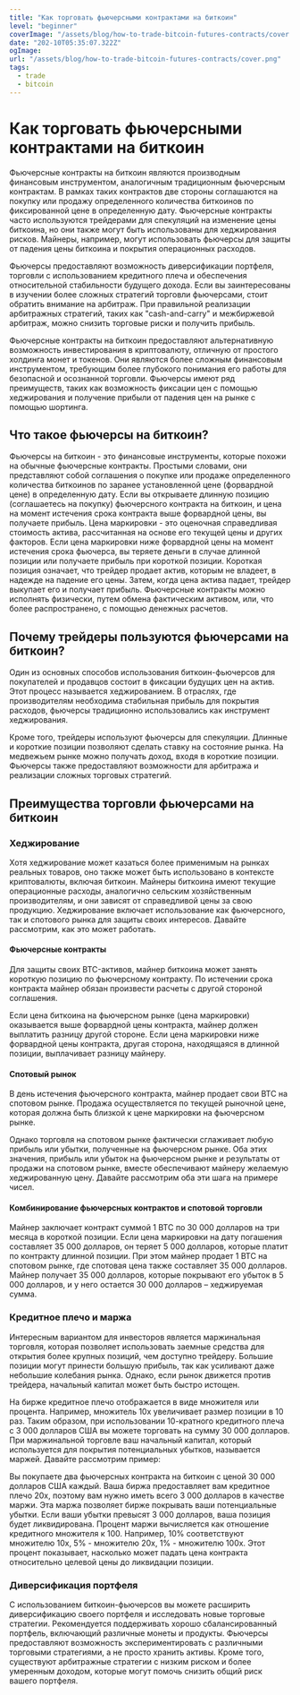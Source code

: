 ```yaml
---
title: "Как торговать фьючерсными контрактами на биткоин"
level: "beginner"
coverImage: "/assets/blog/how-to-trade-bitcoin-futures-contracts/cover.png"
date: "202-10T05:35:07.322Z"
ogImage:
url: "/assets/blog/how-to-trade-bitcoin-futures-contracts/cover.png"
tags:
  - trade
  - bitcoin
---
```


# Как торговать фьючерсными контрактами на биткоин

Фьючерсные контракты на биткоин являются производным финансовым инструментом, аналогичным традиционным фьючерсным контрактам. В рамках таких контрактов две стороны соглашаются на покупку или продажу определенного количества биткоинов по фиксированной цене в определенную дату. Фьючерсные контракты часто используются трейдерами для спекуляций на изменение цены биткоина, но они также могут быть использованы для хеджирования рисков. Майнеры, например, могут использовать фьючерсы для защиты от падения цены биткоина и покрытия операционных расходов.

Фьючерсы предоставляют возможность диверсификации портфеля, торговли с использованием кредитного плеча и обеспечения относительной стабильности будущего дохода. Если вы заинтересованы в изучении более сложных стратегий торговли фьючерсами, стоит обратить внимание на арбитраж. При правильной реализации арбитражных стратегий, таких как "сash-and-carry" и межбиржевой арбитраж, можно снизить торговые риски и получить прибыль.
  
Фьючерсные контракты на биткоин предоставляют альтернативную возможность инвестирования в криптовалюту, отличную от простого холдинга монет и токенов. Они являются более сложным финансовым инструментом, требующим более глубокого понимания его работы для безопасной и осознанной торговли. Фьючерсы имеют ряд преимуществ, таких как возможность фиксации цен с помощью хеджирования и получение прибыли от падения цен на рынке с помощью шортинга.

## Что такое фьючерсы на биткоин?
Фьючерсы на биткоин - это финансовые инструменты, которые похожи на обычные фьючерсные контракты. Простыми словами, они представляют собой соглашения о покупке или продаже определенного количества биткоинов по заранее установленной цене (форвардной цене) в определенную дату. Если вы открываете длинную позицию (соглашаетесь на покупку) фьючерсного контракта на биткоин, и цена на момент истечения срока контракта выше форвардной цены, вы получаете прибыль. Цена маркировки - это оценочная справедливая стоимость актива, рассчитанная на основе его текущей цены и других факторов. Если цена маркировки ниже форвардной цены на момент истечения срока фьючерса, вы теряете деньги в случае длинной позиции или получаете прибыль при короткой позиции. Короткая позиция означает, что трейдер продает актив, которым не владеет, в надежде на падение его цены. Затем, когда цена актива падает, трейдер выкупает его и получает прибыль. Фьючерсные контракты можно исполнять физически, путем обмена фактическим активом, или, что более распространено, с помощью денежных расчетов.

## Почему трейдеры пользуются фьючерсами на биткоин?
Один из основных способов использования биткоин-фьючерсов для покупателей и продавцов состоит в фиксации будущих цен на актив. Этот процесс называется хеджированием. В отраслях, где производителям необходима стабильная прибыль для покрытия расходов, фьючерсы традиционно использовались как инструмент хеджирования.

Кроме того, трейдеры используют фьючерсы для спекуляции. Длинные и короткие позиции позволяют сделать ставку на состояние рынка. На медвежьем рынке можно получать доход, входя в короткие позиции. Фьючерсы также предоставляют возможности для арбитража и реализации сложных торговых стратегий.

## Преимущества торговли фьючерсами на биткоин
### Хеджирование
Хотя хеджирование может казаться более применимым на рынках реальных товаров, оно также может быть использовано в контексте криптовалюты, включая биткоин. Майнеры биткоина имеют текущие операционные расходы, аналогично сельским хозяйственным производителям, и они зависят от справедливой цены за свою продукцию. Хеджирование включает использование как фьючерсного, так и спотового рынка для защиты своих интересов. Давайте рассмотрим, как это может работать.
#### Фьючерсные контракты
Для защиты своих BTC-активов, майнер биткоина может занять короткую позицию по фьючерсному контракту. По истечении срока контракта майнер обязан произвести расчеты с другой стороной соглашения.

Если цена биткоина на фьючерсном рынке (цена маркировки) оказывается выше форвардной цены контракта, майнер должен выплатить разницу другой стороне. Если цена маркировки ниже форвардной цены контракта, другая сторона, находящаяся в длинной позиции, выплачивает разницу майнеру.
#### Спотовый рынок
В день истечения фьючерсного контракта, майнер продает свои BTC на спотовом рынке. Продажа осуществляется по текущей рыночной цене, которая должна быть близкой к цене маркировки на фьючерсном рынке.

Однако торговля на спотовом рынке фактически сглаживает любую прибыль или убытки, полученные на фьючерсном рынке. Оба этих значения, прибыль или убыток на фьючерсном рынке и результаты от продажи на спотовом рынке, вместе обеспечивают майнеру желаемую хеджированную цену. Давайте рассмотрим оба эти шага на примере чисел.
#### Комбинирование фьючерсных контрактов и спотовой торговли
Майнер заключает контракт суммой 1 BTC по 30 000 долларов на три месяца в короткой позиции. Если цена маркировки на дату погашения составляет 35 000 долларов, он теряет 5 000 долларов, которые платит по контракту длинной позиции. При этом майнер продает 1 BTC на спотовом рынке, где спотовая цена также составляет 35 000 долларов. Майнер получает 35 000 долларов, которые покрывают его убыток в 5 000 долларов, и у него остается 30 000 долларов – хеджируемая сумма.
### Кредитное плечо и маржа
Интересным вариантом для инвесторов является маржинальная торговля, которая позволяет использовать заемные средства для открытия более крупных позиций, чем доступно трейдеру. Большие позиции могут принести большую прибыль, так как усиливают даже небольшие колебания рынка. Однако, если рынок движется против трейдера, начальный капитал может быть быстро истощен.

На бирже кредитное плечо отображается в виде множителя или процента. Например, множитель 10х увеличивает размер позиции в 10 раз. Таким образом, при использовании 10-кратного кредитного плеча с 3 000 долларов США вы можете торговать на сумму 30 000 долларов. При маржинальной торговле ваш начальный капитал, который используется для покрытия потенциальных убытков, называется маржей. Давайте рассмотрим пример:

Вы покупаете два фьючерсных контракта на биткоин с ценой 30 000 долларов США каждый. Ваша биржа предоставляет вам кредитное плечо 20х, поэтому вам нужно иметь всего 3 000 долларов в качестве маржи. Эта маржа позволяет бирже покрывать ваши потенциальные убытки. Если ваши убытки превысят 3 000 долларов, ваша позиция будет ликвидирована. Процент маржи вычисляется как отношение кредитного множителя к 100. Например, 10% соответствуют множителю 10х, 5% - множителю 20х, 1% - множителю 100х. Этот процент показывает, насколько может падать цена контракта относительно целевой цены до ликвидации позиции.

### Диверсификация портфеля
  
С использованием биткоин-фьючерсов вы можете расширить диверсификацию своего портфеля и исследовать новые торговые стратегии. Рекомендуется поддерживать хорошо сбалансированный портфель, включающий различные монеты и продукты. Фьючерсы предоставляют возможность экспериментировать с различными торговыми стратегиями, а не просто хранить активы. Кроме того, существуют арбитражные стратегии с низким риском и более умеренным доходом, которые могут помочь снизить общий риск вашего портфеля.




<!--stackedit_data:
eyJoaXN0b3J5IjpbLTE0NTEzODkzOTUsMTI0NzYyMzk4NF19
-->